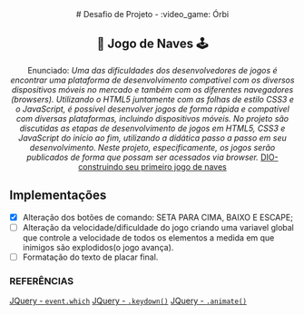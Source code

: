 <center>
# Desafio de Projeto - :video_game:  Órbi 

## :rocket: Jogo de Naves :joystick:

Enunciado:
*Uma das dificuldades dos desenvolvedores de jogos é encontrar uma plataforma de desenvolvimento compatível com os diversos dispositivos móveis no mercado e também com os diferentes navegadores (browsers). Utilizando o HTML5 juntamente com as folhas de estilo CSS3 e o JavaScript, é possível desenvolver jogos de forma rápida e compatível com diversas plataformas, incluindo dispositivos móveis. No projeto são discutidas as etapas de desenvolvimento de jogos em HTML5, CSS3 e JavaScript do início ao fim, utilizando a didática passo a passo em seu desenvolvimento. Neste projeto, especificamente, os jogos serão publicados de forma que possam ser acessados via browser.*
[DIO-construindo seu primeiro jogo de naves]([https://](https://web.dio.me/project/construindo-o-seu-primeiro-jogo-de-naves/learning/96be068d-622b-4c3b-b226-481a37cf6a89?back=/track/orbi-web-game-developer&tab=undefined&moduleId=undefined))
</center>

## Implementações

- [x] Alteração dos botões  de comando: SETA PARA CIMA, BAIXO E ESCAPE;
- [ ] Alteração da velocidade/dificuldade do jogo criando uma variavel global que controle a velocidade de todos os elementos a medida em que inimigos são explodidos(o jogo avança).
- [ ] Formatação do texto de placar final.

### REFERÊNCIAS

[JQuery - `event.which`](https://api.jquery.com/event.which/)
[JQuery - `.keydown()`](https://api.jquery.com/keydown/#keydown-eventData-handler)
[JQuery - `.animate()`](https://api.jquery.com/animate/)